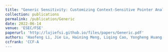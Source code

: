 ```yaml
---
title: "Generic Sensitivity: Customizing Context-Sensitive Pointer Analysis for Generics"
collection: publications
permalink: /publication/Generic
date: 2022-06-14
venue: 'ESEC/FSE'
paperurl: 'http://lujiefsi.github.io/files/papers/Generic.pdf'
authors: 'Haofeng Li, Jie Lu, Haining Meng, Liqing Cao, Yongheng Huang, Lian Li, Lin Gao'
ccfrank: 'CCF-A
---
```


